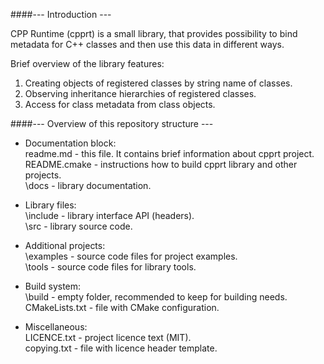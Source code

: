 ####--- Introduction ---

CPP Runtime (cpprt) is a small library, that provides possibility to bind metadata for C++ classes and then use this data in different ways.

Brief overview of the library features:<br/>
1. Creating objects of registered classes by string name of classes.<br/>
2. Observing inheritance hierarchies of registered classes.<br/>
3. Access for class metadata from class objects.<br/>


####--- Overview of this repository structure ---

- Documentation block:<br/>
readme.md - this file. It contains brief information about cpprt project.<br/>
README.cmake - instructions how to build cpprt library and other projects.<br/>
\docs - library documentation.<br/>

- Library files:<br/>
\include - library interface API (headers).<br/>
\src - library source code.<br/>

- Additional projects:<br/>
\examples - source code files for project examples.<br/>
\tools - source code files for library tools.<br/>

- Build system:<br/>
\build - empty folder, recommended to keep for building needs.<br/>
CMakeLists.txt - file with CMake configuration.<br/>

- Miscellaneous:<br/>
LICENCE.txt - project licence text (MIT).<br/>
copying.txt - file with licence header template.<br/>
